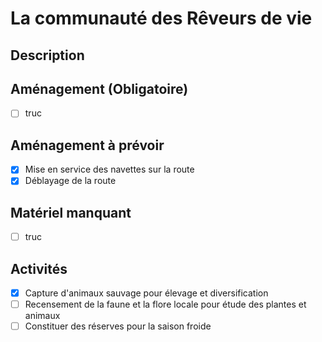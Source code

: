 # La communauté des Rêveurs de vie
## Description

## Aménagement (Obligatoire)
- [ ] truc
## Aménagement à prévoir
- [x] Mise en service des navettes sur la route
- [x] Déblayage de la route 
## Matériel manquant
- [ ] truc
## Activités
- [x] Capture d'animaux sauvage pour élevage et diversification
- [ ] Recensement de la faune et la flore locale pour étude des plantes et animaux
- [ ] Constituer des réserves pour la saison froide